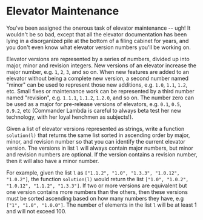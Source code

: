 Elevator Maintenance
====================

You've been assigned the onerous task of elevator maintenance -- ugh! It wouldn't be so bad, except that all the elevator documentation has been lying in a disorganized pile at the bottom of a filing cabinet for years, and you don't even know what elevator version numbers you'll be working on.

Elevator versions are represented by a series of numbers, divided up into major, minor and revision integers. New versions of an elevator increase the major number, e.g. `1`, `2`, `3`, and so on. When new features are added to an elevator without being a complete new version, a second number named "minor" can be used to represent those new additions, e.g. `1.0`, `1.1`, `1.2`, etc. Small fixes or maintenance work can be represented by a third number named "revision", e.g. `1.1.1`, `1.1.2`, `1.2.0`, and so on. The number zero can be used as a major for pre-release versions of elevators, e.g. `0.1`, `0.5`, `0.9.2`, etc (Commander Lambda is careful to always beta test her new technology, with her loyal henchmen as subjects!).

Given a list of elevator versions represented as strings, write a function `solution(l)` that returns the same list sorted in ascending order by major, minor, and revision number so that you can identify the current elevator version. The versions in list `l` will always contain major numbers, but minor and revision numbers are optional. If the version contains a revision number, then it will also have a minor number.

For example, given the list `l` as `["1.1.2", "1.0", "1.3.3", "1.0.12", "1.0.2"]`, the function `solution(l)` would return the list `["1.0", "1.0.2", "1.0.12", "1.1.2", "1.3.3"]`. If two or more versions are equivalent but one version contains more numbers than the others, then these versions must be sorted ascending based on how many numbers they have, e.g `["1", "1.0", "1.0.0"]`. The number of elements in the list `l` will be at least 1 and will not exceed 100.
